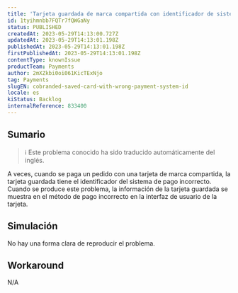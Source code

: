 ```yaml
---
title: 'Tarjeta guardada de marca compartida con identificador de sistema de pago incorrecto'
id: 1tyihmnbb7FQTr7fQWGaNy
status: PUBLISHED
createdAt: 2023-05-29T14:13:00.727Z
updatedAt: 2023-05-29T14:13:01.198Z
publishedAt: 2023-05-29T14:13:01.198Z
firstPublishedAt: 2023-05-29T14:13:01.198Z
contentType: knownIssue
productTeam: Payments
author: 2mXZkbi0oi061KicTExNjo
tag: Payments
slugEN: cobranded-saved-card-with-wrong-payment-system-id
locale: es
kiStatus: Backlog
internalReference: 833400
---
```


## Sumario

>ℹ️ Este problema conocido ha sido traducido automáticamente del inglés.


A veces, cuando se paga un pedido con una tarjeta de marca compartida, la tarjeta guardada tiene el identificador del sistema de pago incorrecto. Cuando se produce este problema, la información de la tarjeta guardada se muestra en el método de pago incorrecto en la interfaz de usuario de la tarjeta.


##

## Simulación


No hay una forma clara de reproducir el problema.



## Workaround


N/A




